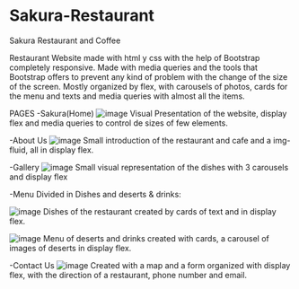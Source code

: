 # Sakura-Restaurant
Sakura Restaurant and Coffee

Restaurant Website made with html y css with the help of Bootstrap completely responsive.
Made with media queries and the tools that Bootstrap offers to prevent any kind of problem with the change of the size of the screen.
Mostly organized by flex, with carousels of photos, cards for the menu and texts and media queries with almost all the items.

PAGES
 -Sakura(Home)
![image](https://user-images.githubusercontent.com/114000647/193507672-d5b9351f-de7c-45ef-b109-007280060da6.png)
Visual Presentation of the website, display flex and media queries to control de sizes of few elements.

-About Us
![image](https://user-images.githubusercontent.com/114000647/193508918-e70711ab-0892-4547-a914-b87ca7031e59.png)
Small introduction of the restaurant and cafe and a img-fluid, all in display flex.

-Gallery
![image](https://user-images.githubusercontent.com/114000647/193509198-45105045-6cba-42fa-b8a0-776fe7ba2365.png)
Small visual representation of the dishes with 3 carousels and display flex

-Menu
Divided in Dishes and deserts & drinks:

![image](https://user-images.githubusercontent.com/114000647/193509509-4fcb041b-1a39-4ba6-be5b-ca0d0502c0e8.png)
Dishes of the restaurant created by cards of text and in display flex.

![image](https://user-images.githubusercontent.com/114000647/193509701-08e0dd74-6704-427f-bd36-21abcbaa60dd.png)
Menu of deserts and drinks created with cards, a carousel of images of deserts in display flex.

-Contact Us
![image](https://user-images.githubusercontent.com/114000647/193509985-2d164aef-3746-4639-80d6-882fac706bb1.png)
Created with a map and a form organized with display flex, with the direction of a restaurant, phone number and email.
